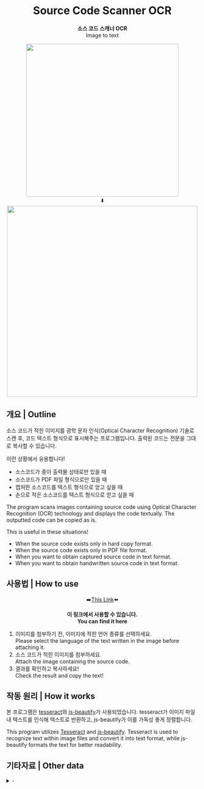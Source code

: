 <div align="center">

# Source Code Scanner OCR
**소스 코드 스캐너 OCR**<br>
Image to text

<div>
  <img src="img/test.png" width="400px" height="auto">
  <br>⬇️<br>
  <img src="img/test_result.jpeg" width="500px" height="auto">
</div>

</div>


## 개요 | Outline

소스 코드가 적힌 이미지를 광학 문자 인식(Optical Character Recognition) 기술로 스캔 후, 코드 텍스트 형식으로 표시해주는 프로그램입니다. 출력된 코드는 전문을 그대로 복사할 수 있습니다.

이런 상황에서 유용합니다!
* 소스코드가 종이 출력물 상태로만 있을 때
* 소스코드가 PDF 파일 형식으로만 있을 때
* 캡처한 소스코드를 텍스트 형식으로 얻고 싶을 때
* 손으로 적은 소스코드를 텍스트 형식으로 얻고 싶을 때

The program scans images containing source code using Optical Character Recognition (OCR) technology and displays the code textually. The outputted code can be copied as is.

This is useful in these situations!
* When the source code exists only in hard copy format.
* When the source code exists only in PDF file format.
* When you want to obtain captured source code in text format.
* When you want to obtain handwritten source code in text format.

## 사용법 | How to use

<div align="center">

➡️[This Link](https://kevalsil.com/source-code-scanner/)⬅️

**이 링크에서 사용할 수 있습니다.**<br>
**You can find it here**

</div>

1. 이미지를 첨부하기 전, 이미지에 적힌 언어 종류를 선택하세요.<br>Please select the language of the text written in the image before attaching it.
2. 소스 코드가 적힌 이미지를 첨부하세요.<br>Attach the image containing the source code.
3. 결과를 확인하고 복사하세요!<br>Check the result and copy the text!

## 작동 원리 | How it works

본 프로그램은 [tesseract](https://github.com/tesseract-ocr/tesseract)와 [js-beautify](https://github.com/beautifier/js-beautify)가 사용되었습니다. tesseract가 이미지 파일 내 텍스트를 인식해 텍스트로 반환하고, js-beautify가 이를 가독성 좋게 정렬합니다.

This program utilizes [Tesseract](https://github.com/tesseract-ocr/tesseract) and [js-beautify](https://github.com/beautifier/js-beautify). Tesseract is used to recognize text within image files and convert it into text format, while js-beautify formats the text for better readability.

## 기타자료 | Other data

<details close>
  <summary>-</summary>
  -
</details>
